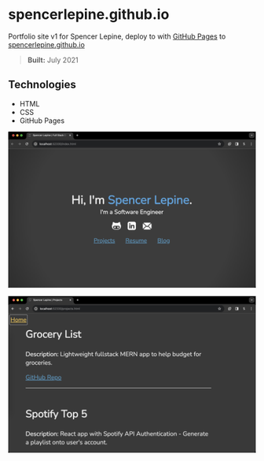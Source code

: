 # spencerlepine.github.io

Portfolio site v1 for Spencer Lepine, deploy to with [GitHub Pages](https://pages.github.com/) to [spencerlepine.github.io](https://spencerlepine.github.io/)

> **Built:** July 2021

## Technologies

- HTML
- CSS
- GitHub Pages

![portfolio v1 screenshot](./SCREENSHOT.png)

![projects v1 screenshot](./PROJECTS_PAGE.png)

